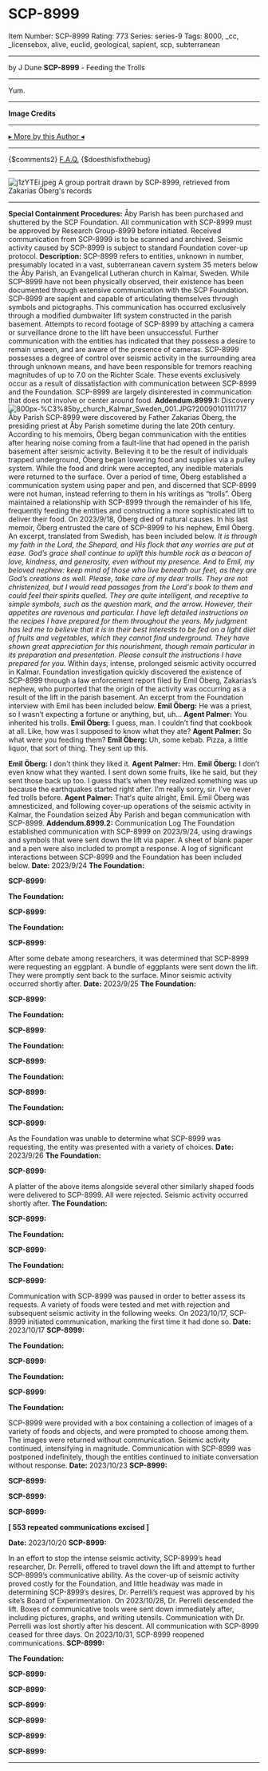 # SCP-8999
Item Number: SCP-8999
Rating: 773
Series: series-9
Tags: 8000, _cc, _licensebox, alive, euclid, geological, sapient, scp, subterranean

---

by J Dune
**SCP-8999** \- Feeding the Trolls
* * *
Yum.
* * *
**Image Credits**
* * *
[▸ More by this Author ◂](http://www.scp-wiki.net/dr-dune-s-personnel-file)
* * *
{$comments2}
[F.A.Q.](https://scp-wiki.wikidot.com/component:info-ayers)
{$doesthisfixthebug}
* * *
![j1zYTEi.jpeg](https://i.imgur.com/j1zYTEi.jpeg)
A group portrait drawn by SCP-8999, retrieved from Zakarias Öberg's records
* * *
**Special Containment Procedures:** Åby Parish has been purchased and shuttered by the SCP Foundation. All communication with SCP-8999 must be approved by Research Group-8999 before initiated. Received communication from SCP-8999 is to be scanned and archived.
Seismic activity caused by SCP-8999 is subject to standard Foundation cover-up protocol.
**Description:** SCP-8999 refers to entities, unknown in number, presumably located in a vast, subterranean cavern system 35 meters below the Åby Parish, an Evangelical Lutheran church in Kalmar, Sweden.
While SCP-8999 have not been physically observed, their existence has been documented through extensive communication with the SCP Foundation. SCP-8999 are sapient and capable of articulating themselves through symbols and pictographs.
This communication has occurred exclusively through a modified dumbwaiter lift system constructed in the parish basement. Attempts to record footage of SCP-8999 by attaching a camera or surveillance drone to the lift have been unsuccessful. Further communication with the entities has indicated that they possess a desire to remain unseen, and are aware of the presence of cameras.
SCP-8999 possesses a degree of control over seismic activity in the surrounding area through unknown means, and have been responsible for tremors reaching magnitudes of up to 7.0 on the Richter Scale. These events exclusively occur as a result of dissatisfaction with communication between SCP-8999 and the Foundation.
SCP-8999 are largely disinterested in communication that does not involve or center around food.
**Addendum.8999.1:** Discovery
![800px-%C3%85by_church_Kalmar_Sweden_001.JPG?20090101111717](https://upload.wikimedia.org/wikipedia/commons/thumb/6/6f/%C3%85by_church_Kalmar_Sweden_001.JPG/800px-%C3%85by_church_Kalmar_Sweden_001.JPG?20090101111717)
Åby Parish
SCP-8999 were discovered by Father Zakarias Öberg, the presiding priest at Åby Parish sometime during the late 20th century. According to his memoirs, Öberg began communication with the entities after hearing noise coming from a fault-line that had opened in the parish basement after seismic activity. Believing it to be the result of individuals trapped underground, Öberg began lowering food and supplies via a pulley system. While the food and drink were accepted, any inedible materials were returned to the surface. Over a period of time, Öberg established a communication system using paper and pen, and discerned that SCP-8999 were not human, instead referring to them in his writings as “trolls”.
Öberg maintained a relationship with SCP-8999 through the remainder of his life, frequently feeding the entities and constructing a more sophisticated lift to deliver their food. On 2023/9/18, Öberg died of natural causes. In his last memoir, Öberg entrusted the care of SCP-8999 to his nephew, Emil Öberg. An excerpt, translated from Swedish, has been included below.
_It is through my faith in the Lord, the Shepard, and His flock that any worries are put at ease. God’s grace shall continue to uplift this humble rock as a beacon of love, kindness, and generosity, even without my presence._
_And to Emil, my beloved nephew: keep mind of those who live beneath our feet, as they are God’s creations as well. Please, take care of my dear trolls. They are not christenized, but I would read passages from the Lord's book to them and could feel their spirits quelled. They are quite intelligent, and receptive to simple symbols, such as the question mark, and the arrow._
_However, their appetites are ravenous and particular. I have left detailed instructions on the recipes I have prepared for them throughout the years. My judgment has led me to believe that it is in their best interests to be fed on a light diet of fruits and vegetables, which they cannot find underground. They have shown great appreciation for this nourishment, though remain particular in its preparation and presentation. Please consult the instructions I have prepared for you._
Within days, intense, prolonged seismic activity occurred in Kalmar. Foundation investigation quickly discovered the existence of SCP-8999 through a law enforcement report filed by Emil Öberg, Zakarias’s nephew, who purported that the origin of the activity was occurring as a result of the lift in the parish basement.
An excerpt from the Foundation interview with Emil has been included below.
**Emil Öberg:** He was a priest, so I wasn’t expecting a fortune or anything, but, uh…
**Agent Palmer:** You inherited his trolls.
**Emil Öberg:** I guess, man. I couldn’t find that cookbook at all. Like, how was I supposed to know what they ate?
**Agent Palmer:** So what were you feeding them?
**Emil Öberg:** Uh, some kebab. Pizza, a little liquor, that sort of thing. They sent up this.  
  

  
  
**Emil Öberg:** I don't think they liked it. 
**Agent Palmer:** Hm.
**Emil Öberg:** I don’t even know what they wanted. I sent down some fruits, like he said, but they sent those back up too. I guess that’s when they realized something was up because the earthquakes started right after. I’m really sorry, sir. I’ve never fed trolls before.
**Agent Palmer:** That's quite alright, Emil.
Emil Öberg was amnesticized, and following cover-up operations of the seismic activity in Kalmar, the Foundation seized Åby Parish and began communication with SCP-8999.
**Addendum.8999.2:** Communication Log
The Foundation established communication with SCP-8999 on 2023/9/24, using drawings and symbols that were sent down the lift via paper. A sheet of blank paper and a pen were also included to prompt a response.
A log of significant interactions between SCP-8999 and the Foundation has been included below.
**Date:** 2023/9/24
**The Foundation:**  
  

  

**SCP-8999:**  
  

  

**The Foundation:**  
  

  

**SCP-8999:**  
  

  

**The Foundation:**  
  

  

**SCP-8999:**  
  

  

After some debate among researchers, it was determined that SCP-8999 were requesting an eggplant. A bundle of eggplants were sent down the lift. They were promptly sent back to the surface. Minor seismic activity occurred shortly after.
**Date:** 2023/9/25
**The Foundation:**  
  

  

**SCP-8999:**  
  

  

**The Foundation:**  
  

  

**SCP-8999:**  
  

  

**The Foundation:**  
  

  

**SCP-8999:**  
  

  

**The Foundation:**  
  

  

**SCP-8999:**  
  

  

**The Foundation:**  
  

  

**SCP-8999:**  
  

  

As the Foundation was unable to determine what SCP-8999 was requesting, the entity was presented with a variety of choices.
**Date:** 2023/9/26
**The Foundation:**  
  

  

**SCP-8999:**  
  

  

A platter of the above items alongside several other similarly shaped foods were delivered to SCP-8999. All were rejected. Seismic activity occurred shortly after.
**The Foundation:**  
  

  

**SCP-8999:**  
  

  

**The Foundation:**  
  

  

**SCP-8999:**  
  

  

**The Foundation:**  
  

  

**SCP-8999:**  
  

  

Communication with SCP-8999 was paused in order to better assess its requests. A variety of foods were tested and met with rejection and subsequent seismic activity in the following weeks. On 2023/10/17, SCP-8999 initiated communication, marking the first time it had done so.
**Date:** 2023/10/17
**SCP-8999:**  
  

  

**The Foundation:**  
  

  

**SCP-8999:**  
  

  

**The Foundation:**  
  

  

**SCP-8999:**  
  

  

**The Foundation:**  
  

  

SCP-8999 were provided with a box containing a collection of images of a variety of foods and objects, and were prompted to choose among them. The images were returned without communication. Seismic activity continued, intensifying in magnitude.
Communication with SCP-8999 was postponed indefinitely, though the entities continued to initiate conversation without response.
**Date:** 2023/10/23
**SCP-8999:**  
  

  

**SCP-8999:**  
  

  

**SCP-8999:**  
  

  

**SCP-8999:**  
  

  

  

**[ 553 repeated communications excised ]**
  

  

**Date:** 2023/10/20
**SCP-8999:**  
  

  

In an effort to stop the intense seismic activity, SCP-8999’s head researcher, Dr. Perrelli, offered to travel down the lift and attempt to further SCP-8999’s communicative ability. As the cover-up of seismic activity proved costly for the Foundation, and little headway was made in determining SCP-8999’s desires, Dr. Perrelli’s request was approved by his site’s Board of Experimentation.
On 2023/10/28, Dr. Perrelli descended the lift. Boxes of communicative tools were sent down immediately after, including pictures, graphs, and writing utensils.
Communication with Dr. Perrelli was lost shortly after his descent. All communication with SCP-8999 ceased for three days. On 2023/10/31, SCP-8999 reopened communications.
**SCP-8999:**  
  

  

**The Foundation:**  
  

  

**SCP-8999:**  
  

  

  

**SCP-8999:**  
  

  

  

**SCP-8999:**  
  

  

**SCP-8999:**  
  

  

  

**SCP-8999:**  
  

  

**SCP-8999:**  
  

  

* * *